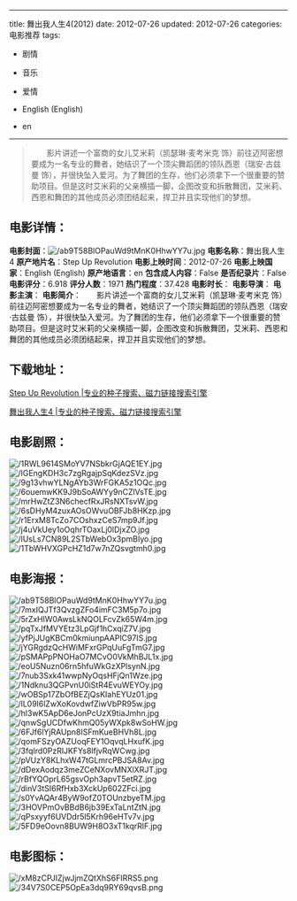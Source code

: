 
---
title: 舞出我人生4(2012)
date: 2012-07-26
updated: 2012-07-26
categories: 电影推荐
tags:
- 剧情
- 音乐
- 爱情

- English (English)
- en
---


> 　　影片讲述一个富商的女儿艾米莉（凯瑟琳·麦考米克 饰）前往迈阿密想要成为一名专业的舞者，她结识了一个顶尖舞蹈团的领队西恩（瑞安·古兹曼 饰），并很快坠入爱河。为了舞团的生存，他们必须拿下一个很重要的赞助项目。但是这时艾米莉的父亲横插一脚，企图改变和拆散舞团，艾米莉、西恩和舞团的其他成员必须团结起来，捍卫并且实现他们的梦想。

## **电影详情**：

**电影封面**：<img src="https://image.tmdb.org/t/p/w200/ab9T58BlOPauWd9tMnK0HhwYY7u.jpg" alt="/ab9T58BlOPauWd9tMnK0HhwYY7u.jpg" title="/ab9T58BlOPauWd9tMnK0HhwYY7u.jpg">
**电影名称**：舞出我人生4
**原产地片名**：Step Up Revolution
**电影上映时间**：2012-07-26
**电影上映国家**：English (English)
**原产地语言**：en
**包含成人内容**：False
**是否纪录片**：False
**电影评分**：6.918
**评分人数**：1971
**热门程度**：37.428
**电影时长**：
**电影导演**：
**电影主演**：
**电影简介**：　　影片讲述一个富商的女儿艾米莉（凯瑟琳·麦考米克 饰）前往迈阿密想要成为一名专业的舞者，她结识了一个顶尖舞蹈团的领队西恩（瑞安·古兹曼 饰），并很快坠入爱河。为了舞团的生存，他们必须拿下一个很重要的赞助项目。但是这时艾米莉的父亲横插一脚，企图改变和拆散舞团，艾米莉、西恩和舞团的其他成员必须团结起来，捍卫并且实现他们的梦想。

## **下载地址**：
[Step Up Revolution |专业的种子搜索、磁力链接搜索引擎](https://movie.amd794.com:2083/?search=Step%20Up%20Revolution&ordering=&mode=match_phrase&page_size=10&page=1)

[舞出我人生4 |专业的种子搜索、磁力链接搜索引擎](https://movie.amd794.com:2083/?search=%E8%88%9E%E5%87%BA%E6%88%91%E4%BA%BA%E7%94%9F4&ordering=&mode=match_phrase&page_size=10&page=1)
 

## **电影剧照**：
<img src="https://image.tmdb.org/t/p/original/1RWL9614SMoYV7NSbkrGjAQE1EY.jpg" alt="/1RWL9614SMoYV7NSbkrGjAQE1EY.jpg" title="/1RWL9614SMoYV7NSbkrGjAQE1EY.jpg"><img src="https://image.tmdb.org/t/p/original/lGEngKDH3c7zgRgajpSqKdezSVz.jpg" alt="/lGEngKDH3c7zgRgajpSqKdezSVz.jpg" title="/lGEngKDH3c7zgRgajpSqKdezSVz.jpg"><img src="https://image.tmdb.org/t/p/original/9g13vhwYLNgAYb3WrFGKA5z1OQc.jpg" alt="/9g13vhwYLNgAYb3WrFGKA5z1OQc.jpg" title="/9g13vhwYLNgAYb3WrFGKA5z1OQc.jpg"><img src="https://image.tmdb.org/t/p/original/6ouemwKK9J9bSoAWYy9nCZlVsTE.jpg" alt="/6ouemwKK9J9bSoAWYy9nCZlVsTE.jpg" title="/6ouemwKK9J9bSoAWYy9nCZlVsTE.jpg"><img src="https://image.tmdb.org/t/p/original/mrHwZtZ3N6checfRxJRsNXTsvW.jpg" alt="/mrHwZtZ3N6checfRxJRsNXTsvW.jpg" title="/mrHwZtZ3N6checfRxJRsNXTsvW.jpg"><img src="https://image.tmdb.org/t/p/original/6sDHyM4zuxAOsOWvuOBFJb8HKzp.jpg" alt="/6sDHyM4zuxAOsOWvuOBFJb8HKzp.jpg" title="/6sDHyM4zuxAOsOWvuOBFJb8HKzp.jpg"><img src="https://image.tmdb.org/t/p/original/r1ErxM8TcZo7COshxzCeS7mp9Jf.jpg" alt="/r1ErxM8TcZo7COshxzCeS7mp9Jf.jpg" title="/r1ErxM8TcZo7COshxzCeS7mp9Jf.jpg"><img src="https://image.tmdb.org/t/p/original/j4uVkUey1oOqhrTOaxLj0lDjxZO.jpg" alt="/j4uVkUey1oOqhrTOaxLj0lDjxZO.jpg" title="/j4uVkUey1oOqhrTOaxLj0lDjxZO.jpg"><img src="https://image.tmdb.org/t/p/original/lUsLs7CN89L2STbWebOx3pmBIyo.jpg" alt="/lUsLs7CN89L2STbWebOx3pmBIyo.jpg" title="/lUsLs7CN89L2STbWebOx3pmBIyo.jpg"><img src="https://image.tmdb.org/t/p/original/1TbWHVXGPcHZ1d7w7nZQsvgtmh0.jpg" alt="/1TbWHVXGPcHZ1d7w7nZQsvgtmh0.jpg" title="/1TbWHVXGPcHZ1d7w7nZQsvgtmh0.jpg">

## **电影海报**：
<img src="https://image.tmdb.org/t/p/original/ab9T58BlOPauWd9tMnK0HhwYY7u.jpg" alt="/ab9T58BlOPauWd9tMnK0HhwYY7u.jpg" title="/ab9T58BlOPauWd9tMnK0HhwYY7u.jpg"><img src="https://image.tmdb.org/t/p/original/7mxIQJTf3QvzgZFo4imFC3M5p7o.jpg" alt="/7mxIQJTf3QvzgZFo4imFC3M5p7o.jpg" title="/7mxIQJTf3QvzgZFo4imFC3M5p7o.jpg"><img src="https://image.tmdb.org/t/p/original/5rZxHlW0AwsLkNQOLFcvZk65W4m.jpg" alt="/5rZxHlW0AwsLkNQOLFcvZk65W4m.jpg" title="/5rZxHlW0AwsLkNQOLFcvZk65W4m.jpg"><img src="https://image.tmdb.org/t/p/original/pqTxJfMVYEtz3LpGjf1hCxqiZ7V.jpg" alt="/pqTxJfMVYEtz3LpGjf1hCxqiZ7V.jpg" title="/pqTxJfMVYEtz3LpGjf1hCxqiZ7V.jpg"><img src="https://image.tmdb.org/t/p/original/yfPjJUgKBCm0kmiunpAAPlC97IS.jpg" alt="/yfPjJUgKBCm0kmiunpAAPlC97IS.jpg" title="/yfPjJUgKBCm0kmiunpAAPlC97IS.jpg"><img src="https://image.tmdb.org/t/p/original/jYGRgdzQcHWiMFxrGPqUuFgTmG7.jpg" alt="/jYGRgdzQcHWiMFxrGPqUuFgTmG7.jpg" title="/jYGRgdzQcHWiMFxrGPqUuFgTmG7.jpg"><img src="https://image.tmdb.org/t/p/original/pSMAPpPNOHaO7MCvO0VkMhBJL1x.jpg" alt="/pSMAPpPNOHaO7MCvO0VkMhBJL1x.jpg" title="/pSMAPpPNOHaO7MCvO0VkMhBJL1x.jpg"><img src="https://image.tmdb.org/t/p/original/eoU5Nuzn06rn5hfuWkGzXPlsynN.jpg" alt="/eoU5Nuzn06rn5hfuWkGzXPlsynN.jpg" title="/eoU5Nuzn06rn5hfuWkGzXPlsynN.jpg"><img src="https://image.tmdb.org/t/p/original/7nub3Sxk41wwpNyOqsHFjQn1Wze.jpg" alt="/7nub3Sxk41wwpNyOqsHFjQn1Wze.jpg" title="/7nub3Sxk41wwpNyOqsHFjQn1Wze.jpg"><img src="https://image.tmdb.org/t/p/original/1Ndknu3QGPvnU0iStR4EvuWEYOy.jpg" alt="/1Ndknu3QGPvnU0iStR4EvuWEYOy.jpg" title="/1Ndknu3QGPvnU0iStR4EvuWEYOy.jpg"><img src="https://image.tmdb.org/t/p/original/wOBSp17ZbOfBEZjQsKIahEYUz01.jpg" alt="/wOBSp17ZbOfBEZjQsKIahEYUz01.jpg" title="/wOBSp17ZbOfBEZjQsKIahEYUz01.jpg"><img src="https://image.tmdb.org/t/p/original/lL09l6lZwXoKovdwfZiwVbPR95w.jpg" alt="/lL09l6lZwXoKovdwfZiwVbPR95w.jpg" title="/lL09l6lZwXoKovdwfZiwVbPR95w.jpg"><img src="https://image.tmdb.org/t/p/original/hl3wK5ApD6eJonPcUzX9tiaJmhn.jpg" alt="/hl3wK5ApD6eJonPcUzX9tiaJmhn.jpg" title="/hl3wK5ApD6eJonPcUzX9tiaJmhn.jpg"><img src="https://image.tmdb.org/t/p/original/qnwSgUCDfwKhmQ05yWXpk8wSoHW.jpg" alt="/qnwSgUCDfwKhmQ05yWXpk8wSoHW.jpg" title="/qnwSgUCDfwKhmQ05yWXpk8wSoHW.jpg"><img src="https://image.tmdb.org/t/p/original/6FJf6lYjRAUpn8ISFmKueBHVh8L.jpg" alt="/6FJf6lYjRAUpn8ISFmKueBHVh8L.jpg" title="/6FJf6lYjRAUpn8ISFmKueBHVh8L.jpg"><img src="https://image.tmdb.org/t/p/original/qomFSzyOAZUoqFEY1OqvqLHxufK.jpg" alt="/qomFSzyOAZUoqFEY1OqvqLHxufK.jpg" title="/qomFSzyOAZUoqFEY1OqvqLHxufK.jpg"><img src="https://image.tmdb.org/t/p/original/3fqIrd0PzRlJKFYs8lfjvRqWCwg.jpg" alt="/3fqIrd0PzRlJKFYs8lfjvRqWCwg.jpg" title="/3fqIrd0PzRlJKFYs8lfjvRqWCwg.jpg"><img src="https://image.tmdb.org/t/p/original/pVUzY8KLhxW47tGLmrcPBJSA8Av.jpg" alt="/pVUzY8KLhxW47tGLmrcPBJSA8Av.jpg" title="/pVUzY8KLhxW47tGLmrcPBJSA8Av.jpg"><img src="https://image.tmdb.org/t/p/original/dDexAodqz3meZCeNXovMNXlXRJT.jpg" alt="/dDexAodqz3meZCeNXovMNXlXRJT.jpg" title="/dDexAodqz3meZCeNXovMNXlXRJT.jpg"><img src="https://image.tmdb.org/t/p/original/rBfYQOprL65gsvOph3apvT5etRZ.jpg" alt="/rBfYQOprL65gsvOph3apvT5etRZ.jpg" title="/rBfYQOprL65gsvOph3apvT5etRZ.jpg"><img src="https://image.tmdb.org/t/p/original/dinV3tSI6RfHxb3XckUp602ZFci.jpg" alt="/dinV3tSI6RfHxb3XckUp602ZFci.jpg" title="/dinV3tSI6RfHxb3XckUp602ZFci.jpg"><img src="https://image.tmdb.org/t/p/original/s0YvAQAr4ByW9ofZ0TOUnzbyeTM.jpg" alt="/s0YvAQAr4ByW9ofZ0TOUnzbyeTM.jpg" title="/s0YvAQAr4ByW9ofZ0TOUnzbyeTM.jpg"><img src="https://image.tmdb.org/t/p/original/3HOVPmOvBBdB6jb39ExTaLntZtN.jpg" alt="/3HOVPmOvBBdB6jb39ExTaLntZtN.jpg" title="/3HOVPmOvBBdB6jb39ExTaLntZtN.jpg"><img src="https://image.tmdb.org/t/p/original/qPsxyyf6UVDdr5l5Krh96eHTv7v.jpg" alt="/qPsxyyf6UVDdr5l5Krh96eHTv7v.jpg" title="/qPsxyyf6UVDdr5l5Krh96eHTv7v.jpg"><img src="https://image.tmdb.org/t/p/original/5FD9eOovn8BUW9H8O3xT1kqrRlF.jpg" alt="/5FD9eOovn8BUW9H8O3xT1kqrRlF.jpg" title="/5FD9eOovn8BUW9H8O3xT1kqrRlF.jpg">

## **电影图标**：
<img src="https://image.tmdb.org/t/p/original/xM8zCPJIZjwJjmZQtXhS6FIRRS5.png" alt="/xM8zCPJIZjwJjmZQtXhS6FIRRS5.png" title="/xM8zCPJIZjwJjmZQtXhS6FIRRS5.png"><img src="https://image.tmdb.org/t/p/original/34V7S0CEP5OpEa3dq9RY69qvsB.png" alt="/34V7S0CEP5OpEa3dq9RY69qvsB.png" title="/34V7S0CEP5OpEa3dq9RY69qvsB.png">
